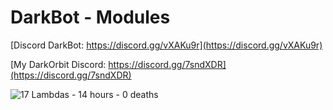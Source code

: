 # DarkBot - Modules

[Discord DarkBot: https://discord.gg/vXAKu9r](https://discord.gg/vXAKu9r)

[My DarkOrbit Discord: https://discord.gg/7sndXDR](https://discord.gg/7sndXDR)

![17 Lambdas - 14 hours - 0 deaths](http://oi64.tinypic.com/keccnm.jpg)

